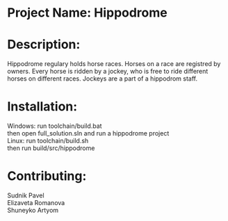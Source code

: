 # Project Name: Hippodrome

# Description: 

Hippodrome regulary holds horse races. Horses on a race are registred by owners. 
Every horse is ridden by a jockey, who is free to ride different horses on different races. 
Jockeys are a part of a hippodrom staff.

# Installation: 

Windows: run toolchain/build.bat</br>
         then open full_solution.sln and run a hippodrome project</br>
Linux: run toolchain/build.sh</br>
       then run build/src/hippodrome</br>

# Contributing:

Sudnik Pavel</br>
Elizaveta Romanova</br>
Shuneyko Artyom
